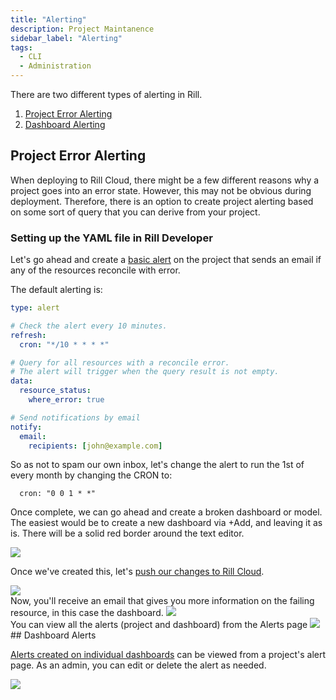 ```yaml
---
title: "Alerting"
description: Project Maintanence
sidebar_label: "Alerting"
tags:
  - CLI
  - Administration
---
```


There are two different types of alerting in Rill. 

1. [Project Error Alerting](https://docs.rilldata.com/deploy/project-errors)
2. [Dashboard Alerting](https://docs.rilldata.com/explore/alerts/)

## Project Error Alerting

When deploying to Rill Cloud, there might be a few different reasons why a project goes into an error state. However, this may not be obvious during deployment. Therefore, there is an option to create project alerting based on some sort of query that you can derive from your project. 


### Setting up the YAML file in Rill Developer

Let's go ahead and create a [basic alert](/reference/project-files/alerts) on the project that sends an email if any of the resources reconcile with error.

The default alerting is:
```yaml
type: alert

# Check the alert every 10 minutes.
refresh:
  cron: "*/10 * * * *"

# Query for all resources with a reconcile error.
# The alert will trigger when the query result is not empty.
data:
  resource_status:
    where_error: true

# Send notifications by email
notify:
  email:
    recipients: [john@example.com]
```

So as not to spam our own inbox, let's change the alert to run the 1st of every month by changing the CRON to:
```
  cron: "0 0 1 * *"
```

Once complete, we can go ahead and create a broken dashboard or model. The easiest would be to create a new dashboard via +Add, and leaving it as is. There will be a solid red border around the text editor. 

<img src = '/img/tutorials/admin/new-dashboard.png' class='rounded-gif' />
<br />

Once we've created this, let's [push our changes to Rill Cloud](/tutorials/rill_developer_advanced_features/advanced_developer/update-rill-cloud). 


<img src = '/img/tutorials/admin/failing-dashboard.png' class='rounded-gif' />
<br />
Now, you'll receive an email that gives you more information on the failing resource, in this case the dashboard. 


<img src = '/img/tutorials/admin/alert-email.png' class='rounded-gif' />
<br />
You can view all the alerts (project and dashboard) from the Alerts page

<img src = '/img/tutorials/admin/alert-code.png' class='rounded-gif' />
<br />
## Dashboard Alerts

[Alerts created on individual dashboards](https://docs.rilldata.com/explore/alerts/) can be viewed from a project's alert page. As an admin, you can edit or delete the alert as needed.


<img src = '/img/tutorials/admin/alert-admin.png' class='rounded-gif' />
<br />